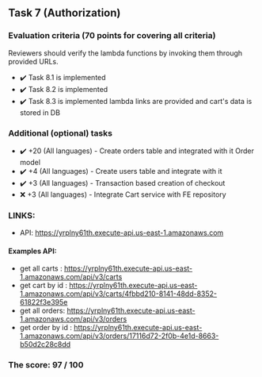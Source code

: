 ## Task 7 (Authorization)

### Evaluation criteria (70 points for covering all criteria)
Reviewers should verify the lambda functions by invoking them through provided URLs.

- ✔️ Task 8.1 is implemented
- ✔️ Task 8.2 is implemented
- ✔️ Task 8.3 is implemented lambda links are provided and cart's data is stored in DB

### Additional (optional) tasks
- ✔️ +20 (All languages) - Create orders table and integrated with it Order model
- ✔️ +4 (All languages) - Create users table and integrate with it
- ✔️ +3 (All languages) - Transaction based creation of checkout
- ❌ +3 (All languages) - Integrate Cart service with FE repository

### LINKS:
- API: https://yrplny61th.execute-api.us-east-1.amazonaws.com

#### Examples API: 
- get all carts : https://yrplny61th.execute-api.us-east-1.amazonaws.com/api/v3/carts
- get cart by id : https://yrplny61th.execute-api.us-east-1.amazonaws.com/api/v3/carts/4fbbd210-8141-48dd-8352-61822f3e395e
- get all orders: https://yrplny61th.execute-api.us-east-1.amazonaws.com/api/v3/orders
- get order by id : https://yrplny61th.execute-api.us-east-1.amazonaws.com/api/v3/orders/17116d72-2f0b-4e1d-8663-b50d2c28c8dd

### The score: 97 / 100
